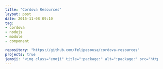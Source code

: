 ```yaml
---
title: "Cordova Resources"
layout: post
date: 2015-11-08 09:10
tag:
- cordova
- nodejs
- module
- component

repository: "https://github.com/felipesousa/cordova-resources"
projects: true
jemoji: '<img class="emoji" title=":package:" alt=":package:" src="https://assets-cdn.github.com/images/icons/emoji/unicode/1f4e6.png" height="20" width="20" align="absmiddle">'
---
```

